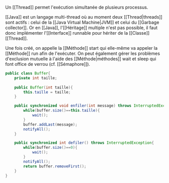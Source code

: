 Un [[Thread]] permet l'exécution simultanée de plusieurs processus.

[[Java]] est un langage multi-thread où au moment deux [[Thread|threads]] sont actifs : celui de la [[Java Virtual Machine|JVM]] et celui du [[Garbage collector]]. Or en [[Java]], l'[[Héritage]] multiple n'est pas possible, il faut donc implémenter l'[[Interface]] runnable pour hériter de la [[Classe]] [[Thread]].

Une fois créé, on appelle la [[Méthode]] start qui elle-même va appeler la [[Méthode]] run afin de l'exécuter. On peut également gérer les problèmes d'exclusion mutuelle à l'aide des [[Méthode|méthodes]] wait et sleep qui font office de verrou (cf. [[Sémaphore]]). 

```Java
public class Buffer{
	private int taille;
	
	public Buffer(int taille){
		this.taille = taille;
	}

	public synchronized void enfiler(int message) throws InterruptedException{
		while(buffer.size()==this.taille){
			wait();
		}
		buffer.addLast(message);
		notifyAll();
	}

	public synchronized int defiler() throws InterruptedException{
		while(buffer.size()==0){
			wait();
		}
		notifyAll();
		return buffer.removeFirst();
	}
}
```



